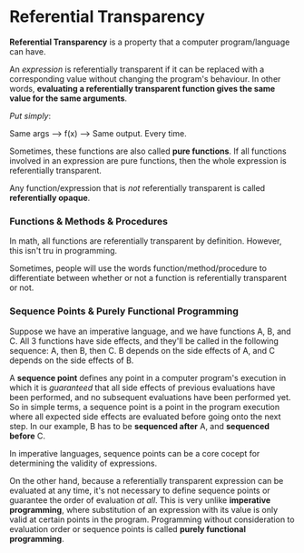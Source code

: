 # Referential Transparency

**Referential Transparency** is a property that a computer program/language can have.

An _expression_ is referentially transparent if it can be replaced with a corresponding value without changing the program's behaviour. In other words, **evaluating a referentially transparent function gives the same value for the same arguments**.

_Put simply_:

Same args --> f(x) --> Same output.
Every time.

Sometimes, these functions are also called **pure functions**.
If all functions involved in an expression are pure functions, then the whole expression is referentially transparent.

Any function/expression that is _not_ referentially transparent is called **referentially opaque**.

### Functions & Methods & Procedures

In math, all functions are referentially transparent by definition. However, this isn't tru in programming.

Sometimes, people will use the words function/method/procedure to differentiate between whether or not a function is referentially transparent or not.

### Sequence Points & Purely Functional Programming

Suppose we have an imperative language, and we have functions A, B, and C. All 3 functions have side effects, and they'll be called in the following sequence: A, then B, then C. B depends on the side effects of A, and C depends on the side effects of B.

A **sequence point** defines any point in a computer program's execution in which it is _guaranteed_ that all side effects of previous evaluations have been performed, and no subsequent evaluations have been performed yet. So in simple terms, a sequence point is a point in the program execution where all expected side effects are evaluated before going onto the next step. In our example, B has to be **sequenced after** A, and **sequenced before** C.

In imperative languages, sequence points can be a core cocept for determining the validity of expressions.

On the other hand, because a referentially transparent expression can be evaluated at any time, it's not necessary to define sequence points or guarantee the order of evaluation _at all_. This is very unlike **imperative programming**, where substitution of an expression with its value is only valid at certain points in the program. Programming without consideration to evaluation order or sequence points is called **purely functional programming**.

